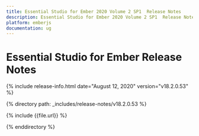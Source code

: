 ```yaml
---
title: Essential Studio for Ember 2020 Volume 2 SP1  Release Notes  
description: Essential Studio for Ember 2020 Volume 2 SP1  Release Notes  
platform: emberjs
documentation: ug
---
```


# Essential Studio for Ember  Release Notes  

{% include release-info.html date="August 12, 2020"  version="v18.2.0.53" %} 


{% directory path: _includes/release-notes/v18.2.0.53 %}

{% include {{file.url}} %}

{% enddirectory %}